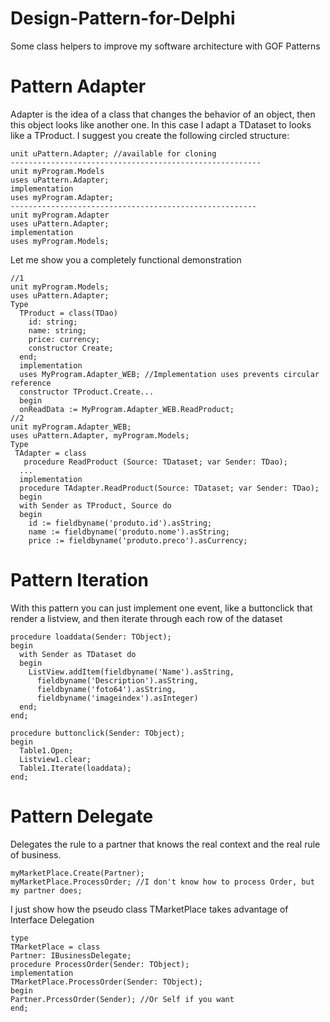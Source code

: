 # Design-Pattern-for-Delphi
Some class helpers to improve my software architecture with GOF Patterns

# Pattern Adapter 
 Adapter is the idea of a class that changes the behavior of an object, then this object looks like another one.
In this case I adapt a TDataset to looks like a TProduct. I suggest you create the following circled structure:
```Delphi
unit uPattern.Adapter; //available for cloning
--------------------------------------------------------
unit myProgram.Models
uses uPattern.Adapter;
implementation
uses myProgram.Adapter;
-------------------------------------------------------
unit myProgram.Adapter  
uses uPattern.Adapter;
implementation
uses myProgram.Models;
```
Let me show you a completely functional demonstration
```Delphi
//1
unit myProgram.Models;
uses uPattern.Adapter;
Type
  TProduct = class(TDao)
    id: string;
    name: string;
    price: currency;
    constructor Create;
  end;
  implementation
  uses MyProgram.Adapter_WEB; //Implementation uses prevents circular reference
  constructor TProduct.Create...
  begin
  onReadData := MyProgram.Adapter_WEB.ReadProduct;
//2
unit myProgram.Adapter_WEB;
uses uPattern.Adapter, myProgram.Models;
Type
 TAdapter = class
   procedure ReadProduct (Source: TDataset; var Sender: TDao);
  ...
  implementation
  procedure TAdapter.ReadProduct(Source: TDataset; var Sender: TDao);
  begin
  with Sender as TProduct, Source do
  begin
    id := fieldbyname('produto.id').asString;
    name := fieldbyname('produto.nome').asString;
    price := fieldbyname('produto.preco').asCurrency;

```

# Pattern Iteration
With this pattern you can just implement one event, like a buttonclick that render a listview, and then iterate through each row of the dataset 

```Delphi
procedure loaddata(Sender: TObject);
begin
  with Sender as TDataset do
  begin
    ListView.addItem(fieldbyname('Name').asString,
      fieldbyname('Description').asString,
      fieldbyname('foto64').asString,   
      fieldbyname('imageindex').asInteger)
  end;
end;
```

```Delphi
procedure buttonclick(Sender: TObject);
begin
  Table1.Open;
  Listview1.clear;
  Table1.Iterate(loaddata);
end;
```
# Pattern Delegate
Delegates the rule to a partner that knows the real context and the real rule of business.
```
myMarketPlace.Create(Partner);
myMarketPlace.ProcessOrder; //I don't know how to process Order, but my partner does;
```
I just show how the pseudo class TMarketPlace takes advantage of Interface Delegation
```
type
TMarketPlace = class
Partner: IBusinessDelegate;
procedure ProcessOrder(Sender: TObject);
implementation
TMarketPlace.ProcessOrder(Sender: TObject);
begin
Partner.PrcessOrder(Sender); //Or Self if you want
end;

```

